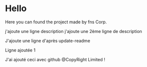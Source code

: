 # Hello
Here you can found the project made by fns Corp.

j'ajoute une ligne description
j'ajoute une 2ème ligne de description

J'ajoute une ligne d'après update-readme

Ligne ajoutée 1

J'ai ajouté ceci avec github
@CopyRight Limited !
